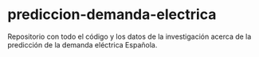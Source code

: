 # prediccion-demanda-electrica
Repositorio con todo el código y los datos de la investigación acerca de la predicción de la demanda eléctrica Española.
